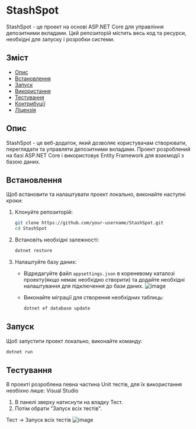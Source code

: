 # StashSpot

StashSpot - це проект на основі ASP.NET Core для управління депозитними вкладами. Цей репозиторій містить весь код та ресурси, необхідні для запуску і розробки системи.

## Зміст

- [Опис](#опис)
- [Встановлення](#встановлення)
- [Запуск](#запуск)
- [Використання](#використання)
- [Тестування](#тестування)
- [Контрибуції](#контрибуції)
- [Ліцензія](#ліцензія)

## Опис

StashSpot - це веб-додаток, який дозволяє користувачам створювати, переглядати та управляти депозитними вкладами. Проект розроблений на базі ASP.NET Core і використовує Entity Framework для взаємодії з базою даних.

## Встановлення

Щоб встановити та налаштувати проект локально, виконайте наступні кроки:

1. Клонуйте репозиторій:
    ```sh
    git clone https://github.com/your-username/StashSpot.git
    cd StashSpot
    ```

2. Встановіть необхідні залежності:
    ```sh
    dotnet restore
    ```

3. Налаштуйте базу даних:
    - Відредагуйте файл `appsettings.json` в кореневому каталозі проекту(якщо немає необхідно створити) та додайте необхідні налаштування для підключення до бази даних.
      ![image](https://github.com/XEducat/MVC_ASP.NET-Core-Learn/assets/113421299/d58c1818-8801-46ed-ada6-6ed1358b5982)

    - Виконайте міграції для створення необхідних таблиць:

      ```sh
      dotnet ef database update
      ```

## Запуск

Щоб запустити проект локально, виконайте команду:
```sh
dotnet run
```

## Тестування
В проекті розроблена певна частина Unit тестів, для їх використання необіхно лише:
Visual Studio
1. В панелі зверху натиснути на владку Тест.
2. Потім обрати "Запуск всіх тестів".

Тест -> Запуск всіх тестів
![image](https://github.com/XEducat/MVC_ASP.NET-Core-Learn/assets/113421299/90259c3b-5fde-4118-80c0-3818e16b636e)
 

